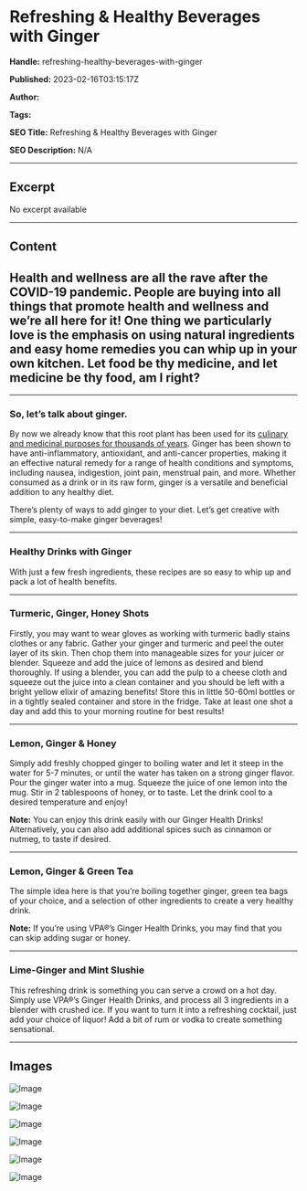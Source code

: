 # Refreshing & Healthy Beverages with Ginger

**Handle:** refreshing-healthy-beverages-with-ginger

**Published:** 2023-02-16T03:15:17Z

**Author:**  

**Tags:** 

**SEO Title:** Refreshing & Healthy Beverages with Ginger  

**SEO Description:** N/A

---

## Excerpt

No excerpt available

---

## Content

## Health and wellness are all the rave after the COVID-19 pandemic. People are buying into all things that promote health and wellness and we’re all here for it! One thing we particularly love is the emphasis on using natural ingredients and easy home remedies you can whip up in your own kitchen. Let food be thy medicine, and let medicine be thy food, am I right?

---

### So, let’s talk about ginger.

By now we already know that this root plant has been used for its [culinary and medicinal purposes for thousands of years](https://www.vpa.com.au/blogs/diet-and-nutrition/benefits-of-ginger-juice). Ginger has been shown to have anti-inflammatory, antioxidant, and anti-cancer properties, making it an effective natural remedy for a range of health conditions and symptoms, including nausea, indigestion, joint pain, menstrual pain, and more. Whether consumed as a drink or in its raw form, ginger is a versatile and beneficial addition to any healthy diet.

There’s plenty of ways to add ginger to your diet. Let’s get creative with simple, easy-to-make ginger beverages!

---

### Healthy Drinks with Ginger

With just a few fresh ingredients, these recipes are so easy to whip up and pack a lot of health benefits.

---

### Turmeric, Ginger, Honey Shots

Firstly, you may want to wear gloves as working with turmeric badly stains clothes or any fabric. Gather your ginger and turmeric and peel the outer layer of its skin. Then chop them into manageable sizes for your juicer or blender. Squeeze and add the juice of lemons as desired and blend thoroughly. If using a blender, you can add the pulp to a cheese cloth and squeeze out the juice into a clean container and you should be left with a bright yellow elixir of amazing benefits! Store this in little 50-60ml bottles or in a tightly sealed container and store in the fridge. Take at least one shot a day and add this to your morning routine for best results!

---

### Lemon, Ginger & Honey

Simply add freshly chopped ginger to boiling water and let it steep in the water for 5-7 minutes, or until the water has taken on a strong ginger flavor. Pour the ginger water into a mug. Squeeze the juice of one lemon into the mug. Stir in 2 tablespoons of honey, or to taste. Let the drink cool to a desired temperature and enjoy!

**Note:** You can enjoy this drink easily with our Ginger Health Drinks! Alternatively, you can also add additional spices such as cinnamon or nutmeg, to taste if desired.

---

### Lemon, Ginger & Green Tea

The simple idea here is that you’re boiling together ginger, green tea bags of your choice, and a selection of other ingredients to create a very healthy drink.

**Note:** If you’re using VPA®’s Ginger Health Drinks, you may find that you can skip adding sugar or honey.

---

### Lime-Ginger and Mint Slushie

This refreshing drink is something you can serve a crowd on a hot day. Simply use VPA®’s Ginger Health Drinks, and process all 3 ingredients in a blender with crushed ice. If you want to turn it into a refreshing cocktail, just add your choice of liquor! Add a bit of rum or vodka to create something sensational.

---

## Images

![Image](undefined)

![Image](undefined)

![Image](undefined)

![Image](undefined)

![Image](undefined)

![Image](undefined)

